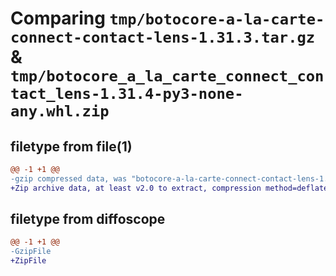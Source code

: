 # Comparing `tmp/botocore-a-la-carte-connect-contact-lens-1.31.3.tar.gz` & `tmp/botocore_a_la_carte_connect_contact_lens-1.31.4-py3-none-any.whl.zip`

## filetype from file(1)

```diff
@@ -1 +1 @@
-gzip compressed data, was "botocore-a-la-carte-connect-contact-lens-1.31.3.tar", last modified: Fri Jul 14 01:46:01 2023, max compression
+Zip archive data, at least v2.0 to extract, compression method=deflate
```

## filetype from diffoscope

```diff
@@ -1 +1 @@
-GzipFile
+ZipFile
```

